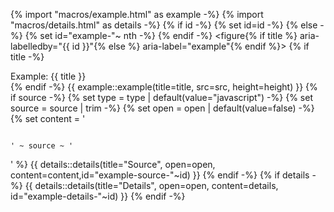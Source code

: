 {% import "macros/example.html" as example -%}
{% import "macros/details.html" as details -%}
{% if id -%}
{% set id=id -%}
{% else -%}
{% set id="example-"~ nth -%}
{% endif -%}
<figure{% if title %} aria-labelledby="{{ id }}"{% else %} aria-label="example"{% endif %}>
{% if title -%}

  <figcaption id="{{ id }}">
    Example: {{ title }}
  </figcaption>
  {% endif -%}
  {{ example::example(title=title, src=src, height=height) }}
  {% if source -%}
  {% set type = type | default(value="javascript") -%}
  {% set source = source | trim -%}
  {% set open = open | default(value=false) -%}
  {% set content = '

```' ~ type ~ '

' ~ source ~ '

```

' %}
{{ details::details(title="Source", open=open, content=content,id="example-source-"~id) }}
{% endif -%}
{% if details -%}
{{ details::details(title="Details", open=open, content=details, id="example-details-"~id) }}
{% endif -%}

</figure>
